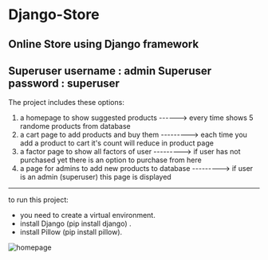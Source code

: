 # Django-Store
Online Store using Django framework
----------------------------------------
Superuser username : admin
Superuser password : superuser
----------------------------------------
The project includes these options:
1. a homepage to show suggested products ------> every time shows 5 randome products from database
2. a cart page to add products and buy them ---------> each time you add a product to cart it's count will reduce in product page
3. a factor page to show all factors of user ---------> if user has not purchased yet there is an option to purchase from here
4. a page for admins to add new products to database ---------> if user is an admin (superuser) this page is displayed 



-----------------------------------------
to run this project:
- you need to create a virtual environment.
- install Django (pip install django) .
- install Pillow (pip install pillow).


![homepage](https://user-images.githubusercontent.com/78423228/145668376-e8cd352e-0223-47a9-b45e-e50e0303120c.jpg)

